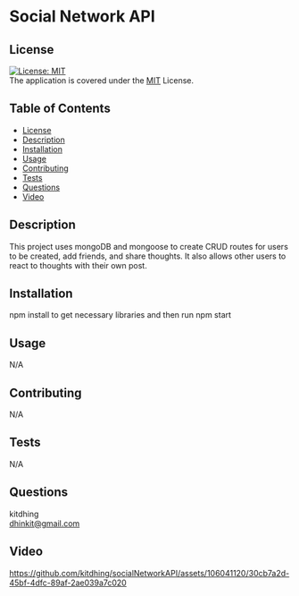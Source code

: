 # Social Network API

## License 
[![License: MIT](https://img.shields.io/badge/License-MIT-yellow.svg)](https://opensource.org/licenses/MIT)\
The application is covered under the [MIT](https://github.com/kitdhing/readme-generator/blob/main/LICENSE) License. 



## Table of Contents
- [License](#license)
- [Description](#description)
- [Installation](#installation)
- [Usage](#usage)
- [Contributing](#contributing)
- [Tests](#tests)
- [Questions](#questions)
- [Video](#video)


## Description
This project uses mongoDB and mongoose to create CRUD routes for users to be created, add friends, and share thoughts. It also allows other users to react to thoughts with their own post.

## Installation
npm install to get necessary libraries and then run npm start

## Usage
N/A

## Contributing
N/A

## Tests
N/A

## Questions
kitdhing\
dhinkit@gmail.com

## Video


https://github.com/kitdhing/socialNetworkAPI/assets/106041120/30cb7a2d-45bf-4dfc-89af-2ae039a7c020

